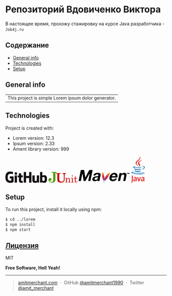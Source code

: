 # Репозиторий Вдовиченко Виктора
В настоящее время, прохожу стажировку  на курсе  Java разработчика - `Job4j.ru` 

## Содержание
* [General info](#general-info)
* [Technologies](#Technologies)
* [Setup](#setup)

## General info
<table>
<tr>
<td>
This project is simple Lorem ipsum dolor generator.
</td>
</tr>
</table>

	
## Technologies
Project is created with:
* Lorem version: 12.3
* Ipsum version: 2.33
* Ament library version: 999

![Algorithm schema](./images/github.png) ![Algorithm schema](./images/junit.png) 
![Algorithm schema](./images/maven.png)  ![Algorithm schema](./images/java.png)   
	
## Setup
To run this project, install it locally using npm:

```
$ cd ../lorem
$ npm install
$ npm start
```

## [Лицензия](https://github.com/ViktorJava/job4j/tree/master/LICENSE)
MIT

**Free Software, Hell Yeah!**

---

> [amitmerchant.com](https://www.amitmerchant.com) &nbsp;&middot;&nbsp;
> GitHub [@amitmerchant1990](https://github.com/amitmerchant1990) &nbsp;&middot;&nbsp;
> Twitter [@amit_merchant](https://twitter.com/amit_merchant)
